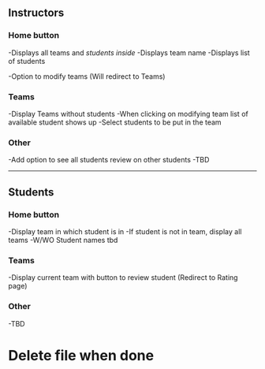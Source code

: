 ## Instructors

### Home button
-Displays all teams and *students inside*
-Displays team name
-Displays list of students

-Option to modify teams (Will redirect to Teams)

### Teams
-Display Teams without students
-When clicking on modifying team list of available student shows up
-Select students to be put in the team

### Other
-Add option to see all students review on other students
-TBD 

******

## Students

### Home button
-Display team in which student is in
-If student is not in team, display all teams
-W/WO Student names tbd

### Teams
-Display current team with button to review student (Redirect to Rating page)

### Other
-TBD


# Delete file when done